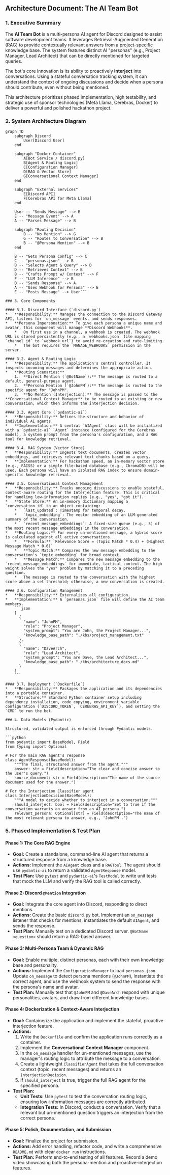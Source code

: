 ## **Architecture Document: The AI Team Bot**

### 1. Executive Summary

The **AI Team Bot** is a multi-persona AI agent for Discord designed to assist software development teams. It leverages Retrieval-Augmented Generation (RAG) to provide contextually relevant answers from a project-specific knowledge base. The system features distinct AI "personas" (e.g., Project Manager, Lead Architect) that can be directly mentioned for targeted queries.

The bot's core innovation is its ability to proactively **interject** into conversations. Using a stateful conversation tracking system, it can understand the context of ongoing discussions and decide when a persona should contribute, even without being mentioned.

This architecture prioritizes phased implementation, high testability, and strategic use of sponsor technologies (Meta Llama, Cerebras, Docker) to deliver a powerful and polished hackathon project.

### 2. System Architecture Diagram

```mermaid
graph TD
    subgraph Discord
        User[Discord User]
    end

    subgraph "Docker Container"
        A[Bot Service / discord.py]
        B[Agent & Routing Logic]
        C[Configuration Manager]
        D[RAG & Vector Store]
        G[Conversational Context Manager]
    end

    subgraph "External Services"
        E[Discord API]
        F[Cerebras API for Meta Llama]
    end

    User -- "Sends Message" --> E
    E -- "Message Event" --> A
    A -- "Parses Message" --> B

    subgraph "Routing Decision"
        B -- "No Mention" --> G
        G -- "Routes to Conversation" --> B
        B -- "@Persona Mention" --> B
    end

    B -- "Gets Persona Config" --> C
    C -- "personas.json" --> B
    B -- "Selects Agent & Query" --> D
    D -- "Retrieves Context" --> B
    B -- "Crafts Prompt w/ Context" --> F
    F -- "LLM Inference" --> B
    B -- "Sends Response" --> A
    A -- "Uses Webhook for Persona" --> E
    E -- "Posts Message" --> User```

### 3. Core Components

#### 3.1. Discord Interface (`discord.py`)
*   **Responsibility:** Manages the connection to the Discord Gateway API, listens for `on_message` events, and sends responses.
*   **Persona Impersonation:** To give each persona a unique name and avatar, this component will manage **Discord Webhooks**.
    *   On first use in a channel, a webhook is created. The webhook URL is stored persistently (e.g., a `webhooks.json` file mapping `channel_id` to `webhook_url`) to avoid re-creation and rate-limiting.
    *   The bot requires the `MANAGE_WEBHOOKS` permission in the server.

#### 3.2. Agent & Routing Logic
*   **Responsibility:** The application's central controller. It inspects incoming messages and determines the appropriate action.
*   **Routing Scenarios:**
    1.  **Direct Mention (`@BotName`):** The message is routed to a default, general-purpose agent.
    2.  **Persona Mention (`@JohnPM`):** The message is routed to the specific agent for "JohnPM".
    3.  **No Mention (Interjection):** The message is passed to the **Conversational Context Manager** to be routed to an existing or new conversation, which then informs the interjection decision.

#### 3.3. Agent Core (`pydantic-ai`)
*   **Responsibility:** Defines the structure and behavior of individual AI agents.
*   **Implementation:** A central `AIAgent` class will be initialized with a `pydantic-ai` `Agent` instance (configured for the Cerebras model), a system prompt from the persona's configuration, and a RAG tool for knowledge retrieval.

#### 3.4. RAG System (Vector Store)
*   **Responsibility:** Ingests text documents, creates vector embeddings, and retrieves relevant text chunks based on a query.
*   **Implementation:** For hackathon speed, an in-memory vector store (e.g., FAISS) or a simple file-based database (e.g., ChromaDB) will be used. Each persona will have an isolated RAG index to ensure domain-specific knowledge retrieval.

#### 3.5. Conversational Context Management
*   **Responsibility:** Tracks ongoing discussions to enable stateful, context-aware routing for the Interjection feature. This is critical for handling low-information replies (e.g., "yes", "got it").
*   **State Store:** An in-memory dictionary mapping a `conversation_id` to an object containing:
    *   `last_updated`: Timestamp for temporal decay.
    *   `topic_embedding`: The vector embedding of an LLM-generated summary of the conversation.
    *   `recent_message_embeddings`: A fixed-size queue (e.g., 5) of the most recent message embeddings in the conversation.
*   **Routing Logic:** For every un-mentioned message, a hybrid score is calculated against all active conversations.
    *   **Formula:** `Relevance Score = (Topic Match * 0.4) + (Highest Message Match * 0.6)`
    *   **Topic Match:** Compares the new message embedding to the conversation's `topic_embedding` for broad context.
    *   **Message Match:** Compares the new message embedding to the `recent_message_embeddings` for immediate, tactical context. The high weight solves the "yes" problem by matching it to a preceding question.
    *   The message is routed to the conversation with the highest score above a set threshold; otherwise, a new conversation is created.

#### 3.6. Configuration Management
*   **Responsibility:** Externalizes all configuration.
*   **Implementation:** A `personas.json` file will define the AI team members.
    ```json
    [
      {
        "name": "JohnPM",
        "role": "Project Manager",
        "system_prompt": "You are John, the Project Manager...",
        "knowledge_base_path": "./kbs/project_management.txt"
      },
      {
        "name": "DaveArch",
        "role": "Lead Architect",
        "system_prompt": "You are Dave, the Lead Architect...",
        "knowledge_base_path": "./kbs/architecture_docs.md"
      }
    ]
    ```

#### 3.7. Deployment (`Dockerfile`)
*   **Responsibility:** Packages the application and its dependencies into a portable container.
*   **Structure:** Standard Python container setup including dependency installation, code copying, environment variable configuration (`DISCORD_TOKEN`, `CEREBRAS_API_KEY`), and setting the `CMD` to run the bot.

### 4. Data Models (Pydantic)

Structured, validated output is enforced through Pydantic models.

```python
from pydantic import BaseModel, Field
from typing import Optional

# For the main RAG agent's response
class AgentResponse(BaseModel):
    """The final, structured answer from the agent."""
    answer: str = Field(description="The clear and concise answer to the user's query.")
    source_document: str = Field(description="The name of the source document used for the answer.")

# For the Interjection Classifier agent
class InterjectionDecision(BaseModel):
    """A model to decide whether to interject in a conversation."""
    should_interject: bool = Field(description="Set to true if the conversation warrants an answer from an AI persona.")
    relevant_persona: Optional[str] = Field(description="The name of the most relevant persona to answer, e.g., 'JohnPM'.")
```

### 5. Phased Implementation & Test Plan

#### Phase 1: The Core RAG Engine
*   **Goal:** Create a standalone, command-line AI agent that returns a structured response from a knowledge base.
*   **Actions:** Implement the `AIAgent` class and a `RAGTool`. The agent should use `pydantic-ai` to return a validated `AgentResponse` model.
*   **Test Plan:** Use `pytest` and `pydantic-ai`'s `TestModel` to write unit tests that mock the LLM and verify the RAG tool is called correctly.

#### Phase 2: Discord `@Mention` Integration
*   **Goal:** Integrate the core agent into Discord, responding to direct mentions.
*   **Actions:** Create the basic `discord.py` bot. Implement an `on_message` listener that checks for mentions, instantiates the default `AIAgent`, and sends the response.
*   **Test Plan:** Manually test on a dedicated Discord server. `@BotName <question>` should return a RAG-based answer.

#### Phase 3: Multi-Persona Team & Dynamic RAG
*   **Goal:** Enable multiple, distinct personas, each with their own knowledge base and personality.
*   **Actions:** Implement the `ConfigurationManager` to load `personas.json`. Update `on_message` to detect persona mentions (`@JohnPM`), instantiate the correct agent, and use the webhook system to send the response with the persona's name and avatar.
*   **Test Plan:** Manually test that `@JohnPM` and `@DaveArch` respond with unique personalities, avatars, and draw from different knowledge bases.

#### Phase 4: Dockerization & Context-Aware Interjection
*   **Goal:** Containerize the application and implement the stateful, proactive interjection feature.
*   **Actions:**
    1.  Write the `Dockerfile` and confirm the application runs correctly as a container.
    2.  Implement the **Conversational Context Manager** component.
    3.  In the `on_message` handler for un-mentioned messages, use the manager's routing logic to attribute the message to a conversation.
    4.  Create a lightweight `ClassifierAgent` that takes the full conversation context (topic, recent messages) and returns an `InterjectionDecision`.
    5.  If `should_interject` is true, trigger the full RAG agent for the specified persona.
*   **Test Plan:**
    *   **Unit Tests:** Use `pytest` to test the conversation routing logic, ensuring low-information messages are correctly attributed.
    *   **Integration Tests:** In Discord, conduct a conversation. Verify that a relevant but un-mentioned question triggers an interjection from the correct persona.

#### Phase 5: Polish, Documentation, and Submission
*   **Goal:** Finalize the project for submission.
*   **Actions:** Add error handling, refactor code, and write a comprehensive `README.md` with clear `docker run` instructions.
*   **Test Plan:** Perform end-to-end testing of all features. Record a demo video showcasing both the persona-mention and proactive-interjection features.
